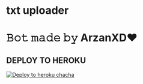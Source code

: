 # txt uploader

# 𝙱𝚘𝚝 𝚖𝚊𝚍𝚎 𝚋𝚢 ArzanXD❤️


## DEPLOY TO HEROKU


[![Deploy to heroku chacha](https://www.herokucdn.com/deploy/button.svg)](https://dashboard.heroku.com/new?template=https://github.com/HashmiArzan123/ClassplusByUS)
